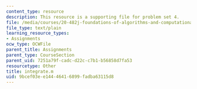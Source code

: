 ```yaml
---
content_type: resource
description: This resource is a supporting file for problem set 4.
file: /media/courses/20-482j-foundations-of-algorithms-and-computational-techniques-in-systems-biology-spring-2006/9bcef03ee14446416899fadba63115d8_integrate.m
file_type: text/plain
learning_resource_types:
- Assignments
ocw_type: OCWFile
parent_title: Assignments
parent_type: CourseSection
parent_uid: 7251a79f-cadc-d22c-c7b1-b56858d7fa53
resourcetype: Other
title: integrate.m
uid: 9bcef03e-e144-4641-6899-fadba63115d8
---
```

